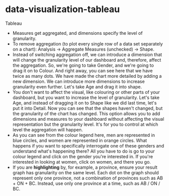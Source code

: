 # data-visualization-tableau
Tableau

<ul>
  <li>Measures get aggregated, and dimensions specify the level of granularity.</li>
  <li>To remove aggregation (to plot every single row of a data set separately on a chart): Analysis -> Aggregate Measures (unchecked) -> Shape.</li>
  <li>Instead of switching aggregation off, we can introduce a dimension that will change the granularity level of our dashboard and, therefore, affect the aggregation. So, we're going to take Gender, and we're going to drag it on to Colour. And right away, you can see here that we have twice as many dots. We have made the chart more detailed by adding a new dimension. We can introduce more dimensions to increase granularity even further. Let's take Age and drag it into shape.</li>
  <li>You don't want to affect the visual, like colouring or other parts of your dashboard, but you want to increase the level of granularity. Let's take Age, and instead of dragging it on to Shape like we did last time, let's put it into Detail. Now you can see that the shapes haven't changed, but the granularity of the chart has changed. This option allows you to add dimensions and measures to your dashboard without affecting the visual representation but the granularity level. It's for you to control at which level the aggregation will happen.</li>
  <li>As you can see from the colour legend here, men are represented in blue circles, and women are represented in orange circles. What happens if you want to specifically interrogate one of these genders and understand what's happening there? All you have to do is go to your colour legend and click on the gender you're interested in. If you're interested in looking at women, click on women, and there you go.</li>
  <li>If you are <strong>highlighting</strong> by, for example, a province, ensure your result graph has granularity on the same level. Each dot on the graph should represent only one province, not a combination of provinces such as AB + ON + BC. Instead, use only one province at a time, such as AB / ON / BC.</li>
</ul>
